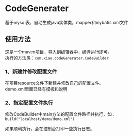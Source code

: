 # CodeGenerater
基于mysql表，自动生成java实体类，mapper和mybatis xml文件

## 使用方法
这是一个maven项目，导入到编辑器中，编译运行即可。  
执行的方法类：`com.xiao.codeGenerater.CodeBuilder`

### 1、新建并修改配置文件
在项目resource文件下新建并修改自己的配置文件。  
demo.xml里面已经有模板和说明

### 2、指定配置文件执行
修改CodeBuilder中main方法的配置文件路径并执行，如：  
`build("localhost/demo/demo.xml")`

如果顺利执行，会在控制台打印一些执行日志。